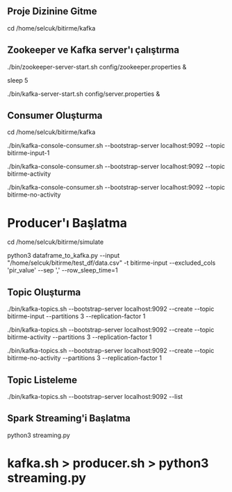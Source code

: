 ## Proje Dizinine Gitme
cd /home/selcuk/bitirme/kafka   

## Zookeeper ve Kafka server'ı çalıştırma
./bin/zookeeper-server-start.sh config/zookeeper.properties &

sleep 5

./bin/kafka-server-start.sh config/server.properties &


## Consumer Oluşturma
cd /home/selcuk/bitirme/kafka   

./bin/kafka-console-consumer.sh --bootstrap-server localhost:9092 --topic bitirme-input-1

./bin/kafka-console-consumer.sh --bootstrap-server localhost:9092 --topic bitirme-activity

./bin/kafka-console-consumer.sh --bootstrap-server localhost:9092 --topic bitirme-no-activity

# Producer'ı Başlatma
cd /home/selcuk/bitirme/simulate

python3 dataframe_to_kafka.py --input "/home/selcuk/bitirme/test_df/data.csv" -t bitirme-input --excluded_cols 'pir_value' --sep ',' --row_sleep_time=1

## Topic Oluşturma
./bin/kafka-topics.sh --bootstrap-server localhost:9092 --create --topic bitirme-input --partitions 3 --replication-factor 1

./bin/kafka-topics.sh --bootstrap-server localhost:9092 --create --topic bitirme-activity --partitions 3 --replication-factor 1

./bin/kafka-topics.sh --bootstrap-server localhost:9092 --create --topic bitirme-no-activity --partitions 3 --replication-factor 1

## Topic Listeleme
./bin/kafka-topics.sh --bootstrap-server localhost:9092 --list

## Spark Streaming'i Başlatma
python3 streaming.py


# kafka.sh > producer.sh > python3 streaming.py
